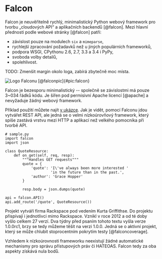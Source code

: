 Falcon
======

Falcon je neuvěřitelně rychlý, minimalistický Python webový framework pro tvorbu „cloudových API“ a aplikačních backendů [@falcon].
Mezi hlavní přednosti podle webové stránky [@falcon] patří:

 * závislost pouze na modulech `six` a `mimeparse`,
 * rychlejší zpracování požadavků než u jiných populárních frameworků,
 * podpora WSGI, CPythonu 2.6, 2.7, 3.3 a 3.4 i PyPy,
 * svoboda volby detailů,
 * spolehlivost.

TODO: Zmenšit margin okolo loga, zabírá zbytečně moc místa.

![Logo Falconu [@falconpic]{#pic:falcon}](images/falcon)

Falcon je bezesporu minimalistický -- společně se závislostmi má pouze 3~034 řádků kódu.
Je šířen pod permisivní Apache licencí [@apache] a nevyžaduje žádný webový framework.

Příklad použití můžete najít [v ukázce](#code:falcon).
Jak je vidět, pomocí Falconu jdou vytvářet REST API, ale jedná se o velmi nízkoúrovňový framework,
který spíše zastává vrstvu mezi HTTP a aplikací než velkého pomocníka při tvorbě API.

```{caption="{#code:falcon}Příklad použití z webu Falconu \autocite{falcon}" .python}
# sample.py
import falcon
import json

class QuoteResource:
    def on_get(self, req, resp):
        """Handles GET requests"""
        quote = {
            'quote': 'I\'ve always been more interested '
                     'in the future than in the past.',
            'author': 'Grace Hopper'
        }

        resp.body = json.dumps(quote)

api = falcon.API()
api.add_route('/quote', QuoteResource())
```

Projekt vytváří firma Rackspace pod vedením Kurta Griffithse.
Do projektu přispívají i jednotlivci mimo Rackspace.
Vznikl v roce 2012 a od té doby vyšlo celkem 27 verzí.
Dva týdny před psaním tohoto textu vyšla verze 1.0.0rc1, brzy se tedy můžeme těšit na verzi 1.0.0.
Jedná se o aktivní projekt, který se může chlubit stoprocentním pokrytím testy [@falconcoverage].

Vzhledem k nízkoúrovnosti frameworku neexistují žádné automatické mechanismy pro správu přístupových práv či HATEOAS.
Falcon tedy za oba aspekty získává nula bodů.
